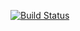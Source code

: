 [![Build Status](https://github.com/Go1dExperience/React-AirBnB/workflows/Build/badge.svg?branch=main)](https://github.com/Go1dExperience/React-AirBnB/actions)
